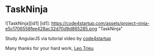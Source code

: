 # TaskNinja

![TaskNinja][id1]
[id1]: https://code4startup.com/assets/project-ninja-e5c1706558fee428ac32d70d9d865285.png "TaskNinja"

Study AngularJS via tutorial video by [code4startup](https://code4startup.com/)

Many thanks for your hard work, [Leo Trieu](https://github.com/leotrieu)
